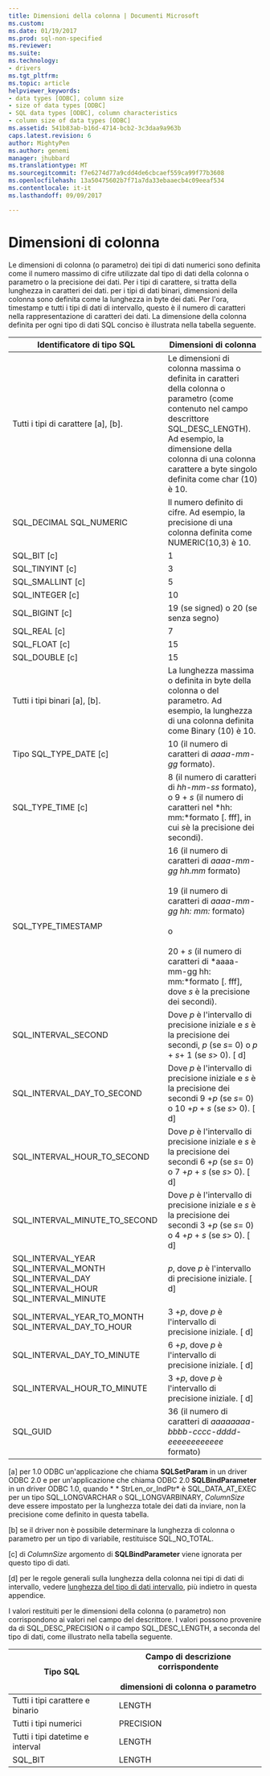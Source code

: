 ```yaml
---
title: Dimensioni della colonna | Documenti Microsoft
ms.custom: 
ms.date: 01/19/2017
ms.prod: sql-non-specified
ms.reviewer: 
ms.suite: 
ms.technology:
- drivers
ms.tgt_pltfrm: 
ms.topic: article
helpviewer_keywords:
- data types [ODBC], column size
- size of data types [ODBC]
- SQL data types [ODBC], column characteristics
- column size of data types [ODBC]
ms.assetid: 541b83ab-b16d-4714-bcb2-3c3daa9a963b
caps.latest.revision: 6
author: MightyPen
ms.author: genemi
manager: jhubbard
ms.translationtype: MT
ms.sourcegitcommit: f7e6274d77a9cdd4de6cbcaef559ca99f77b3608
ms.openlocfilehash: 13a50475602b7f71a7da33ebaaecb4c09eeaf534
ms.contentlocale: it-it
ms.lasthandoff: 09/09/2017

---
```

# <a name="column-size"></a>Dimensioni di colonna
Le dimensioni di colonna (o parametro) dei tipi di dati numerici sono definita come il numero massimo di cifre utilizzate dal tipo di dati della colonna o parametro o la precisione dei dati. Per i tipi di carattere, si tratta della lunghezza in caratteri dei dati. per i tipi di dati binari, dimensioni della colonna sono definita come la lunghezza in byte dei dati. Per l'ora, timestamp e tutti i tipi di dati di intervallo, questo è il numero di caratteri nella rappresentazione di caratteri dei dati. La dimensione della colonna definita per ogni tipo di dati SQL conciso è illustrata nella tabella seguente.  
  
|Identificatore di tipo SQL|Dimensioni di colonna|  
|-------------------------|-----------------|  
|Tutti i tipi di carattere [a], [b].|Le dimensioni di colonna massima o definita in caratteri della colonna o parametro (come contenuto nel campo descrittore SQL_DESC_LENGTH). Ad esempio, la dimensione della colonna di una colonna carattere a byte singolo definita come char (10) è 10.|  
|SQL_DECIMAL SQL_NUMERIC|Il numero definito di cifre. Ad esempio, la precisione di una colonna definita come NUMERIC(10,3) è 10.|  
|SQL_BIT [c]|1|  
|SQL_TINYINT [c]|3|  
|SQL_SMALLINT [c]|5|  
|SQL_INTEGER [c]|10|  
|SQL_BIGINT [c]|19 (se signed) o 20 (se senza segno)|  
|SQL_REAL [c]|7|  
|SQL_FLOAT [c]|15|  
|SQL_DOUBLE [c]|15|  
|Tutti i tipi binari [a], [b].|La lunghezza massima o definita in byte della colonna o del parametro. Ad esempio, la lunghezza di una colonna definita come Binary (10) è 10.|  
|Tipo SQL_TYPE_DATE [c]|10 (il numero di caratteri di *aaaa-mm-gg* formato).|  
|SQL_TYPE_TIME [c]|8 (il numero di caratteri di *hh-mm-ss* formato), o 9 + *s* (il numero di caratteri nel *hh: mm:*formato [. fff], in cui *s*è la precisione dei secondi).|  
|SQL_TYPE_TIMESTAMP|16 (il numero di caratteri di *aaaa-mm-gg hh.mm* formato)<br /><br /> 19 (il numero di caratteri di *aaaa-mm-gg* *hh: mm:* formato)<br /><br /> o<br /><br /> 20 + *s* (il numero di caratteri di *aaaa-mm-gg hh: mm:*formato [. fff], dove *s* è la precisione dei secondi).|  
|SQL_INTERVAL_SECOND|Dove *p* è l'intervallo di precisione iniziale e *s* è la precisione dei secondi, *p* (se *s*= 0) o *p* + *s*+ 1 (se *s*> 0). [ d]|  
|SQL_INTERVAL_DAY_TO_SECOND|Dove *p* è l'intervallo di precisione iniziale e *s* è la precisione dei secondi 9 +*p* (se *s*= 0) o 10 +*p* + *s* (se *s*> 0). [ d]|  
|SQL_INTERVAL_HOUR_TO_SECOND|Dove *p* è l'intervallo di precisione iniziale e *s* è la precisione dei secondi 6 +*p* (se *s*= 0) o 7 +*p* + *s* (se *s*> 0). [ d]|  
|SQL_INTERVAL_MINUTE_TO_SECOND|Dove *p* è l'intervallo di precisione iniziale e *s* è la precisione dei secondi 3 +*p* (se *s*= 0) o 4 +*p* + *s* (se *s*> 0). [ d]|  
|SQL_INTERVAL_YEAR SQL_INTERVAL_MONTH SQL_INTERVAL_DAY SQL_INTERVAL_HOUR SQL_INTERVAL_MINUTE|*p*, dove *p* è l'intervallo di precisione iniziale. [ d]|  
|SQL_INTERVAL_YEAR_TO_MONTH SQL_INTERVAL_DAY_TO_HOUR|3 +*p*, dove *p* è l'intervallo di precisione iniziale. [ d]|  
|SQL_INTERVAL_DAY_TO_MINUTE|6 +*p*, dove *p* è l'intervallo di precisione iniziale. [ d]|  
|SQL_INTERVAL_HOUR_TO_MINUTE|3 +*p*, dove *p* è l'intervallo di precisione iniziale. [ d]|  
|SQL_GUID|36 (il numero di caratteri di *aaaaaaaa-bbbb-cccc-dddd-eeeeeeeeeeee* formato)|  
  
 [a] per 1.0 ODBC un'applicazione che chiama **SQLSetParam** in un driver ODBC 2.0 e per un'applicazione che chiama ODBC 2.0 **SQLBindParameter** in un driver ODBC 1.0, quando \* * StrLen_or_IndPtr* è SQL_DATA_AT_EXEC per un tipo SQL_LONGVARCHAR o SQL_LONGVARBINARY, *ColumnSize* deve essere impostato per la lunghezza totale dei dati da inviare, non la precisione come definito in questa tabella.  
  
 [b] se il driver non è possibile determinare la lunghezza di colonna o parametro per un tipo di variabile, restituisce SQL_NO_TOTAL.  
  
 [c] di *ColumnSize* argomento di **SQLBindParameter** viene ignorata per questo tipo di dati.  
  
 [d] per le regole generali sulla lunghezza della colonna nei tipi di dati di intervallo, vedere [lunghezza del tipo di dati intervallo](../../../odbc/reference/appendixes/interval-data-type-length.md), più indietro in questa appendice.  
  
 I valori restituiti per le dimensioni della colonna (o parametro) non corrispondono ai valori nel campo del descrittore. I valori possono provenire da di SQL_DESC_PRECISION o il campo SQL_DESC_LENGTH, a seconda del tipo di dati, come illustrato nella tabella seguente.  
  
|Tipo SQL|Campo di descrizione corrispondente<br /><br /> dimensioni di colonna o parametro|  
|--------------|--------------------------------------------------------------------|  
|Tutti i tipi carattere e binario|LENGTH|  
|Tutti i tipi numerici|PRECISION|  
|Tutti i tipi datetime e interval|LENGTH|  
|SQL_BIT|LENGTH|
